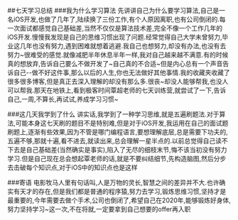 ##七天学习总结
###我为什么学习算法
先讲讲自己为什么要学习算法,自己是一名iOS开发,也做了几年了,陆续换了三份工作,有个人原因离职,也有公司倒闭的.每一次面试都感觉自己基础差,当然不仅仅是算法技术差,完全不像一个工作几年的iOS开发.慢慢我发现是自己的思维习惯出现了问题.经常觉得自己大学未曾努力,毕业这几年也没有努力,遇到困难就想着逃避.我自己也想努力,却没有办法,也没有去努力~很难受的感觉.就像减肥半年休息半年一样,我对自己越来越不满意.有的时候真的想放弃,告诉自己要么不做开发了~自己真的不合适~但是内心总有一个声音告诉自己--做不好这件事,那么以后的人生,你也无法做好其他事情.我的收藏夹收藏了很多很多博客,但是真正去深入理解的却没有那么多.很丧~却没人能够帮我,也没人可以帮我.那天在地铁上,看到极客时间覃超老师的七天训练营,就尝试了一下,告诉自己,一周,不算长,再试试,养成学习习惯~

###这几天我学到了什么
讲实话,我学到了一种学习思维,就是五遍刷题法.对于算法,可能本身这七天刷的题目不是特别难,但是对于iOS开发,我运用在自己的面试题刷题上,逐渐有些效果,因为不管是哪门编程语言,要想理解底层,总是需要下功夫的,五遍不够,那就十遍,看不进去,就读出来,总会理解一星半点的.以前总觉得自己读不下去是自己基础差(当然确实是事实),陷入了无尽的细枝末节,悔不该当初没有努力学习.但是自己现在总会想起覃老师的话,就是不要纠结细节,先构造脑图,然后分步去击破每个知识点,对于iOS中的知识点也是这样

###寄语
电影牧马人里有句话叫,人是万物的灵长,智慧之间的差异并不大.也许确实有天才的存在,但是我们都是普通的程序猿,努力去学习,锻炼思维习惯,坚持才是最重要的,今年需要去做个手术,公司也倒闭了,希望自己在2020年,能够锻炼好身体,努力坚持学习~这一次,不在将就,一定要拿到自己想要的offer再入职